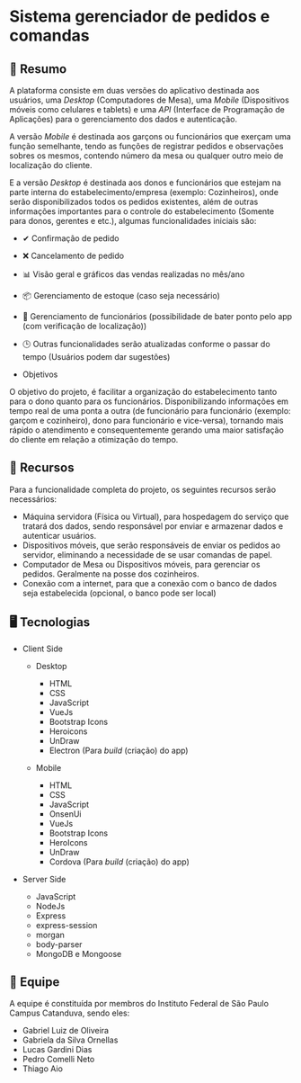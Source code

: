 # Sistema gerenciador de pedidos e comandas

## 📝 Resumo

A plataforma consiste em duas versões do aplicativo destinada aos usuários, uma _Desktop_ (Computadores de Mesa), uma _Mobile_ (Dispositivos móveis como celulares e tablets) e uma _API_ (Interface de Programação de Aplicações) para o gerenciamento dos dados e autenticação.

A versão _Mobile_ é destinada aos garçons ou funcionários que exerçam uma função semelhante, tendo as funções de registrar pedidos e observações sobres os mesmos, contendo número da mesa ou qualquer outro meio de localização do cliente.

E a versão _Desktop_ é destinada aos donos e funcionários que estejam na parte interna do estabelecimento/empresa (exemplo: Cozinheiros), onde serão disponibilizados todos os pedidos existentes, além de outras informações importantes para o controle do estabelecimento (Somente para donos, gerentes e etc.), algumas funcionalidades iniciais são:

-   ✔ Confirmação de pedido
-   ❌ Cancelamento de pedido
-   📊 Visão geral e gráficos das vendas realizadas no mês/ano
-   📦 Gerenciamento de estoque (caso seja necessário)
-   👥 Gerenciamento de funcionários (possibilidade de bater ponto pelo app (com verificação de localização))
-   🕒 Outras funcionalidades serão atualizadas conforme o passar do tempo (Usuários podem dar sugestões)

-   Objetivos

O objetivo do projeto, é facilitar a organização do estabelecimento tanto para o dono quanto para os funcionários. Disponibilizando informações em tempo real de uma ponta a outra (de funcionário para funcionário (exemplo: garçom e cozinheiro), dono para funcionário e vice-versa), tornando mais rápido o atendimento e consequentemente gerando uma maior satisfação do cliente em relação a otimização do tempo.

## 🔌 Recursos

Para a funcionalidade completa do projeto, os seguintes recursos serão necessários:

-   Máquina servidora (Física ou Virtual), para hospedagem do serviço que tratará dos dados, sendo responsável por enviar e armazenar dados e autenticar usuários.
-   Dispositivos móveis, que serão responsáveis de enviar os pedidos ao servidor, eliminando a necessidade de se usar comandas de papel.
-   Computador de Mesa ou Dispositivos móveis, para gerenciar os pedidos. Geralmente na posse dos cozinheiros.
-   Conexão com a internet, para que a conexão com o banco de dados seja estabelecida (opcional, o banco pode ser local)

## 🖥 Tecnologias

-   Client Side

    -   Desktop

        -   HTML
        -   CSS
        -   JavaScript
        -   VueJs
        -   Bootstrap Icons
        -   Heroicons
        -   UnDraw
        -   Electron (Para _build_ (criação) do app)

    -   Mobile
        -   HTML
        -   CSS
        -   JavaScript
        -   OnsenUi
        -   VueJs
        -   Bootstrap Icons
        -   HeroIcons
        -   UnDraw
        -   Cordova (Para _build_ (criação) do app)

-   Server Side

    -   JavaScript
    -   NodeJs
    -   Express
    -   express-session
    -   morgan
    -   body-parser
    -   MongoDB e Mongoose

## 👥 Equipe

A equipe é constituída por membros do Instituto Federal de São Paulo Campus Catanduva, sendo eles:

-   Gabriel Luiz de Oliveira
-   Gabriela da Silva Ornellas
-   Lucas Gardini Dias
-   Pedro Comelli Neto
-   Thiago Aio
